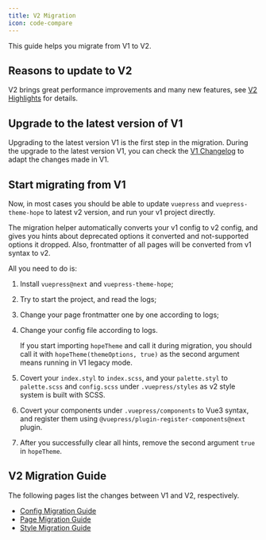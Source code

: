 ```yaml
---
title: V2 Migration
icon: code-compare
---
```


This guide helps you migrate from V1 to V2.

<!-- more -->

## Reasons to update to V2

V2 brings great performance improvements and many new features, see [V2 Highlights](./highlight.md) for details.

## Upgrade to the latest version of V1

Upgrading to the latest version V1 is the first step in the migration. During the upgrade to the latest version V1, you can check the [V1 Changelog](https://vuepress-theme-hope.github.io/v1/changelog.html) to adapt the changes made in V1.

## Start migrating from V1

Now, in most cases you should be able to update `vuepress` and `vuepress-theme-hope` to latest v2 version, and run your v1 project directly.

The migration helper automatically converts your v1 config to v2 config, and gives you hints about deprecated options it converted and not-supported options it dropped. Also, frontmatter of all pages will be converted from v1 syntax to v2.

All you need to do is:

1. Install `vuepress@next` and `vuepress-theme-hope`;

1. Try to start the project, and read the logs;

1. Change your page frontmatter one by one according to logs;

1. Change your config file according to logs.

   If you start importing `hopeTheme` and call it during migration, you should call it with `hopeTheme(themeOptions, true)` as the second argument means running in V1 legacy mode.

1. Covert your `index.styl` to `index.scss`, and your `palette.styl` to `palette.scss` and `config.scss` under `.vuepress/styles` as v2 style system is built with SCSS.

1. Covert your components under `.vuepress/components` to Vue3 syntax, and register them using `@vuepress/plugin-register-components@next` plugin.

1. After you successfully clear all hints, remove the second argument `true` in `hopeTheme`.

## V2 Migration Guide

The following pages list the changes between V1 and V2, respectively.

- [Config Migration Guide](config.md)
- [Page Migration Guide](page.md)
- [Style Migration Guide](style.md)
